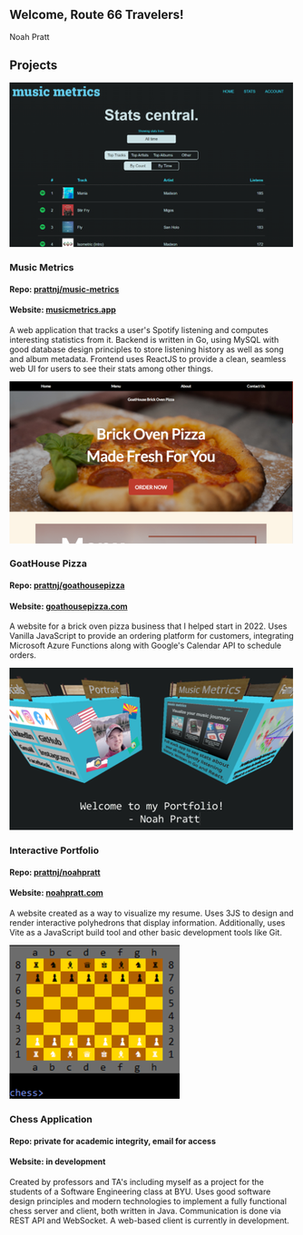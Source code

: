 ## Welcome, Route 66 Travelers!

Noah Pratt

## Projects

<img src="mm.png" width="500px" />

### Music Metrics
#### Repo: [prattnj/music-metrics](https://github.com/prattnj/music-metrics)
#### Website: [musicmetrics.app](https://musicmetrics.app)
A web application that tracks a user's Spotify listening and computes interesting statistics from it. Backend is written in Go, using
MySQL with good database design principles to store listening history as well as song and album metadata.
Frontend uses ReactJS to provide a clean, seamless web UI for users to see their stats among other things.

<img src="ghp.png" width="500px" />

### GoatHouse Pizza
#### Repo: [prattnj/goathousepizza](https://github.com/prattnj/goathousepizza)
#### Website: [goathousepizza.com](https://goathousepizza.com)
A website for a brick oven pizza business that I helped start in 2022. Uses Vanilla JavaScript to provide an ordering platform for
customers, integrating Microsoft Azure Functions along with Google's Calendar API to schedule orders.

<img src="np.png" width="500px" />

### Interactive Portfolio
#### Repo: [prattnj/noahpratt](https://github.com/prattnj/noahpratt)
#### Website: [noahpratt.com](https://noahpratt.com)
A website created as a way to visualize my resume. Uses 3JS to design and render interactive polyhedrons that display information.
Additionally, uses Vite as a JavaScript build tool and other basic development tools like Git.

<img src="chess.png" width="300px" />

### Chess Application
#### Repo: private for academic integrity, email for access
#### Website: in development
Created by professors and TA's including myself as a project for the students of a Software Engineering class at BYU. Uses
good software design principles and modern technologies to implement a fully functional chess server and client, both
written in Java. Communication is done via REST API and WebSocket. A web-based client is currently in development.
